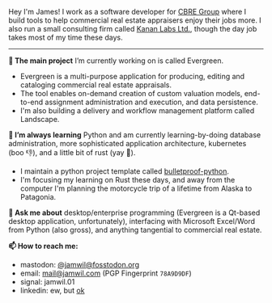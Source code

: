 Hey I'm James! I work as a software developer for [CBRE Group](https://en.wikipedia.org/wiki/CBRE_Group) where I build tools to help commercial real estate appraisers enjoy their jobs more. I also run a small consulting firm called [Kanan Labs Ltd.](https://kananlabs.org), though the day job takes most of my time these days.

---

**🔭 The main project** I’m currently working on is called Evergreen.
* Evergreen is a multi-purpose application for producing, editing and cataloging commercial real estate appraisals.
* The tool enables on-demand creation of custom valuation models, end-to-end assignment administration and execution, and data persistence.
* I'm also building a delivery and workflow management platform called Landscape.

**🌱 I’m always learning** Python and am currently learning-by-doing database administration, more sophisticated application architecture, kubernetes (boo 👎), and a little bit of rust (yay 🥳).
* I maintain a python project template called [bulletproof-python](https://github.com/jamwil/bulletproof-python).
* I'm focusing my learning on Rust these days, and away from the computer I'm planning the motorcycle trip of a lifetime from Alaska to Patagonia.


**💬 Ask me about** desktop/enterprise programming (Evergreen is a Qt-based desktop application, unfortunately), interfacing with Microsoft Excel/Word from Python (also gross), and anything tangential to commercial real estate.

**📫 How to reach me:**
* mastodon: [&#64;jamwil&#64;fosstodon.org](https://fosstodon.org/@jamwil)
* email: mail@jamwil.com (PGP Fingerprint `78A9D9DF`)
* signal: jamwil.01
* linkedin: ew, but [ok](https://www.linkedin.com/in/jamwil)
